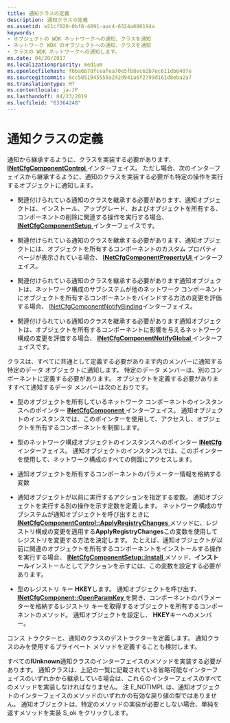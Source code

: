 ```yaml
---
title: 通知クラスの定義
description: 通知クラスの定義
ms.assetid: e21cf020-0bf8-4091-aac4-6324a680194a
keywords:
- オブジェクトの WDK ネットワークへの通知、クラスを通知
- ネットワーク WDK のオブジェクトへの通知、クラスを通知
- クラスの WDK ネットワークへの通知します。
ms.date: 04/20/2017
ms.localizationpriority: medium
ms.openlocfilehash: f0ba6b7dfceafea70e5fb8ec62b7ec611db6407e
ms.sourcegitcommit: 0cc5051945559a242d941a6f2799d161d8eba2a7
ms.translationtype: MT
ms.contentlocale: ja-JP
ms.lasthandoff: 04/23/2019
ms.locfileid: "63364248"
---
```

# <a name="defining-a-notify-class"></a>通知クラスの定義





通知から継承するように、クラスを実装する必要があります、 [ **INetCfgComponentControl** ](https://msdn.microsoft.com/library/windows/hardware/ff547725)インターフェイス。 ただし場合、次のインターフェイスから継承するように、通知のクラスを実装する必要がも特定の操作を実行するオブジェクトに通知します。

-   関連付けられている通知のクラスを継承する必要があります、通知オブジェクトは、インストール、アップグレード、およびオブジェクトを所有する、コンポーネントの削除に関連する操作を実行する場合、 [ **INetCfgComponentSetup** ](https://msdn.microsoft.com/library/windows/hardware/ff547758)インターフェイスです。

-   関連付けられている通知のクラスを継承する必要があります、通知オブジェクトには、オブジェクトを所有するコンポーネントのカスタム プロパティ ページが表示されている場合、 [ **INetCfgComponentPropertyUi** ](https://msdn.microsoft.com/library/windows/hardware/ff547738)インターフェイス。

-   関連付けられている通知のクラスを継承する必要があります通知オブジェクトは、ネットワーク構成のサブシステムが他のネットワーク コンポーネントにオブジェクトを所有するコンポーネントをバインドする方法の変更を評価する場合、 [INetCfgComponentNotifyBinding](https://msdn.microsoft.com/library/windows/hardware/ff547730)インターフェイス。

-   関連付けられている通知のクラスを継承する必要があります通知オブジェクトは、オブジェクトを所有するコンポーネントに影響を与えるネットワーク構成の変更を評価する場合、 [ **INetCfgComponentNotifyGlobal** ](https://msdn.microsoft.com/library/windows/hardware/ff547733)インターフェイスです。

クラスは、すべてに共通として定義する必要があります内のメンバーに通知する特定のデータ オブジェクトに通知します。 特定のデータ メンバーは、別のコンポーネントに定義する必要があります。 オブジェクトを定義する必要がありますすべて通知するデータ メンバーは次のとおりです。

-   型のオブジェクトを所有しているネットワーク コンポーネントのインスタンスへのポインター [ **INetCfgComponent** ](https://msdn.microsoft.com/library/windows/hardware/ff547715)インターフェイス。 通知オブジェクトのインスタンスでは、このポインターを使用して、アクセスし、オブジェクトを所有するコンポーネントを制御します。

-   型のネットワーク構成オブジェクトのインスタンスへのポインター [ **INetCfg** ](https://msdn.microsoft.com/library/windows/hardware/ff547694)インターフェイス。 通知オブジェクトのインスタンスでは、このポインターを使用して、ネットワーク構成のすべての側面にアクセスします。

-   通知オブジェクトを所有するコンポーネントのパラメーター情報を格納する変数

-   通知オブジェクトが以前に実行するアクションを指定する変数。 通知オブジェクトを実行する別の操作を示す定数を定義します。 ネットワーク構成のサブシステムが通知オブジェクトを呼び出すときに[ **INetCfgComponentControl::ApplyRegistryChanges** ](https://msdn.microsoft.com/library/windows/hardware/ff547727)メソッドに、レジストリ構成の変更を適用する**ApplyRegistryChanges**この変数を使用してレジストリを変更する方法を決定します。 たとえば、通知オブジェクトが以前に関連のオブジェクトを所有するコンポーネントをインストールする操作を実行する場合、 [ **INetCfgComponentSetup::Install** ](https://msdn.microsoft.com/library/windows/hardware/ff547762)メソッド、**インストール**インストールとしてアクションを示すには、この変数を設定する必要があります。

-   型のレジストリ キー **HKEY**します。 通知オブジェクトを呼び出す、 [ **INetCfgComponent::OpenParamKey** ](https://msdn.microsoft.com/library/windows/hardware/ff547890)を開き、コンポーネントのパラメーターを格納するレジストリ キーを取得するオブジェクトを所有するコンポーネントのメソッド。 通知オブジェクトを設定し、 **HKEY**キーへのメンバー。

コンス トラクターと、通知のクラスのデストラクターを定義します。 通知クラスのみを使用するプライベート メソッドを定義することも検討します。

すべての**IUnknown**通知クラスのインターフェイスのメソッドを実装する必要があります。 通知クラスは、上記の一覧に記載されている省略可能なインターフェイスのいずれかから継承している場合は、これらのインターフェイスのすべてのメソッドを実装しなければなりません。 注 E\_NOTIMPL は、通知オブジェクトのインターフェイスのメソッドのいずれかの有効な戻り値の型ではありません。 通知オブジェクトは、特定のメソッドの実装が必要としない場合、単純を返すメソッドを実装 S\_ok をクリックします。

 

 





